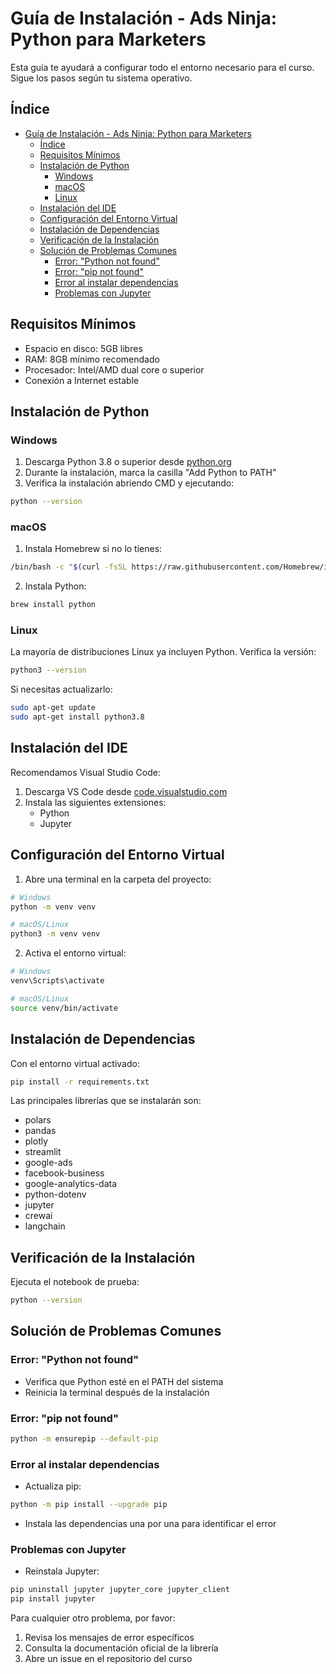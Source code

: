 # Guía de Instalación - Ads Ninja: Python para Marketers

Esta guía te ayudará a configurar todo el entorno necesario para el curso. Sigue los pasos según tu sistema operativo.

## Índice
- [Guía de Instalación - Ads Ninja: Python para Marketers](#guía-de-instalación---ads-ninja-python-para-marketers)
  - [Índice](#índice)
  - [Requisitos Mínimos](#requisitos-mínimos)
  - [Instalación de Python](#instalación-de-python)
    - [Windows](#windows)
    - [macOS](#macos)
    - [Linux](#linux)
  - [Instalación del IDE](#instalación-del-ide)
  - [Configuración del Entorno Virtual](#configuración-del-entorno-virtual)
  - [Instalación de Dependencias](#instalación-de-dependencias)
  - [Verificación de la Instalación](#verificación-de-la-instalación)
  - [Solución de Problemas Comunes](#solución-de-problemas-comunes)
    - [Error: "Python not found"](#error-python-not-found)
    - [Error: "pip not found"](#error-pip-not-found)
    - [Error al instalar dependencias](#error-al-instalar-dependencias)
    - [Problemas con Jupyter](#problemas-con-jupyter)

## Requisitos Mínimos
- Espacio en disco: 5GB libres
- RAM: 8GB mínimo recomendado
- Procesador: Intel/AMD dual core o superior
- Conexión a Internet estable

## Instalación de Python

### Windows
1. Descarga Python 3.8 o superior desde [python.org](https://www.python.org/downloads/)
2. Durante la instalación, marca la casilla "Add Python to PATH"
3. Verifica la instalación abriendo CMD y ejecutando:
```bash
python --version
```

### macOS
1. Instala Homebrew si no lo tienes:
```bash
/bin/bash -c "$(curl -fsSL https://raw.githubusercontent.com/Homebrew/install/HEAD/install.sh)"
```

2. Instala Python:
```bash
brew install python
```

### Linux
La mayoría de distribuciones Linux ya incluyen Python. Verifica la versión:
```bash
python3 --version
```

Si necesitas actualizarlo:
```bash
sudo apt-get update
sudo apt-get install python3.8
```

## Instalación del IDE

Recomendamos Visual Studio Code:

1. Descarga VS Code desde [code.visualstudio.com](https://code.visualstudio.com/download)
2. Instala las siguientes extensiones:
   - Python
   - Jupyter

## Configuración del Entorno Virtual

1. Abre una terminal en la carpeta del proyecto:
```bash
# Windows
python -m venv venv

# macOS/Linux
python3 -m venv venv
```

2. Activa el entorno virtual:
```bash
# Windows
venv\Scripts\activate

# macOS/Linux
source venv/bin/activate
```

## Instalación de Dependencias

Con el entorno virtual activado:
```bash
pip install -r requirements.txt
```

Las principales librerías que se instalarán son:
- polars
- pandas
- plotly
- streamlit
- google-ads
- facebook-business
- google-analytics-data
- python-dotenv
- jupyter
- crewai
- langchain

## Verificación de la Instalación

Ejecuta el notebook de prueba:
```bash
python --version
```

## Solución de Problemas Comunes

### Error: "Python not found"
- Verifica que Python esté en el PATH del sistema
- Reinicia la terminal después de la instalación

### Error: "pip not found"
```bash
python -m ensurepip --default-pip
```

### Error al instalar dependencias
- Actualiza pip:
```bash
python -m pip install --upgrade pip
```
- Instala las dependencias una por una para identificar el error

### Problemas con Jupyter
- Reinstala Jupyter:
```bash
pip uninstall jupyter jupyter_core jupyter_client
pip install jupyter
```

Para cualquier otro problema, por favor:
1. Revisa los mensajes de error específicos
2. Consulta la documentación oficial de la librería
3. Abre un issue en el repositorio del curso